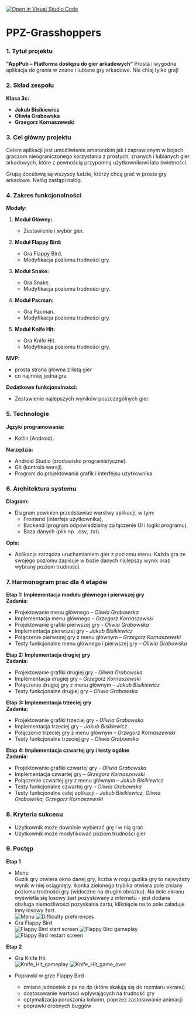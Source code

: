 [![Open in Visual Studio Code](https://classroom.github.com/assets/open-in-vscode-2e0aaae1b6195c2367325f4f02e2d04e9abb55f0b24a779b69b11b9e10269abc.svg)](https://classroom.github.com/online_ide?assignment_repo_id=16106629&assignment_repo_type=AssignmentRepo)
# PPZ-Grasshoppers

### 1. Tytuł projektu
**"AppPub – Platforma dostępu do gier arkadowych"**
Prosta i wygodna aplikacja do grania w znane i lubiane gry arkadowe. Nie chlaj tylko graj!

### 2. Skład zespołu
**Klasa 3c:**
- **Jakub Bisikiewicz**  
- **Oliwia Grabowska**  
- **Grzegorz Kornaszewski**

### 3. Cel główny projektu
Celem aplikacji jest umożliwienie amatorskim jak i zaprawionym w bojach graczom nieograniczonego korzystania z prostych, znanych i lubianych gier arkadowych, które z pewnością przypomną użytkownikowi lata świetności.

Grupą docelową są wszyscy ludzie, którzy chcą grać w proste gry arkadowe. Nałóg zastąpi nałóg.

### 4. Zakres funkcjonalności

**Moduły:**
1. **Moduł Główny:**
   - Zestawienie i wybór gier.
   
2. **Moduł Flappy Bird:**
   - Gra Flappy Bird.
   - Modyfikacja poziomu trudności gry.
   
3. **Moduł Snake:**
   - Gra Snake.
   - Modyfikacja poziomu trudności gry.
   
4. **Moduł Pacman:**
   - Gra Pacman.
   - Modyfikacja poziomu trudności gry.

5. **Moduł Knife Hit:**
   - Gra Knife Hit.
   - Modyfikacja poziomu trudności gry.

**MVP:**
- prosta strona główna z listą gier
- co najmniej jedna gra

**Dodatkowe funkcjonalności:**
- Zestawienie najlepszych wyników poszczególnych gier.

### 5. Technologie
**Języki programowania:**
   - Kotlin (Android).

**Narzędzia:**
   - Android Studio (środowisko programistyczne).
   - Git (kontrola wersji).
   - Program do projektowania grafik i interfejsu użytkownika

### 6. Architektura systemu

**Diagram:**
   - Diagram powinien przedstawiać warstwy aplikacji, w tym:
     - Frontend (interfejs użytkownika),
     - Backend (program odpowiedzialny za łączenie UI i logiki programu),
     - Baza danych (plik np. .csv, .txt).

**Opis:**
   - Aplikacja zarządza uruchamianiem gier z poziomu menu. Każda gra ze swojego poziomu zapisuje w bazie danych najlepszy wynik oraz wybrany poziom trudności.
     
### 7. Harmonogram prac dla 4 etapów

**Etap 1: Implementacja modułu głównego i pierwszej gry**  
**Zadania:**
   - Projektowanie menu głównego – *Oliwia Grabowska*
   - Implementacja menu głównego – *Grzegorz Kornaszewski*
   - Projektowanie grafiki pierwszej gry - *Oliwia Grabowska*
   - Implementacja pierwszej gry – *Jakub Bisikiewicz*
   - Połączenie pierwszej gry z menu głównym – *Grzegorz Kornaszewski*
   - Testy funkcjonalne menu głównego i pierwszej gry – *Oliwia Grabowska*

**Etap 2: Implementacja drugiej gry**  
**Zadania:**
   - Projektowanie grafiki drugiej gry - *Oliwia Grabowska*
   - Implementacja drugiej gry – *Grzegorz Kornaszewski*
   - Połączenie drugiej gry z menu głównym – *Jakub Bisikiewicz*
   - Testy funkcjonalne drugiej gry – *Oliwia Grabowska*

**Etap 3: Implementacja trzeciej gry**  
**Zadania:**
   - Projektowanie grafiki trzeciej gry - *Oliwia Grabowska*
   - Implementacja trzeciej gry – *Jakub Bisikiewicz*
   - Połączenie trzeciej gry z menu głównym – *Grzegorz Kornaszewski*
   - Testy funkcjonalne trzeciej gry – *Oliwia Grabowska*

**Etap 4: Implementacja czwartej gry i testy ogólne**  
**Zadania:**
   - Projektowanie grafiki czwartej gry - *Oliwia Grabowska*
   - Implementacja czwartej gry – *Grzegorz Kornaszewski*
   - Połączenie czwartej gry z menu głównym – *Jakub Bisikiewicz*
   - Testy funkcjonalne czwartej gry – *Oliwia Grabowska*
   - Testy funkcjonalne całej aplikacji - *Jakub Bisikiewicz, Oliwia Grabowska, Grzegorz Kornaszewski*

### 8. Kryteria sukcesu
   - Użytkownik może dowolnie wybierać grę i w nią grać
   - Użytkownik może modyfikować poziom trudności gier

### 9. Postęp
**Etap 1**
   - Menu\
     Guzik gry otwiera okno danej gry, liczba w rogu guzika gry to najwyższy wynik w niej osiągnięty. Ikonka zielonego trybika otwiera pole zmiany poziomu trodności gry (widoczne na drugim obrazku). Na dole ekranu wyświetla się losowy żart pozyskiwany z internetu - jest dodana obsługa niemożliwości pozyskania żartu, kliknięcie na to pole załaduje inny losowy żart.\
     ![Menu](screenshots/Menu.png)
     ![Difficulty preferences](screenshots/Menudiff.png)
   - Gra Flappy Bird\
     ![Flappy Bird start screen](screenshots/FlappyBird-start.png)
     ![Flappy Bird gameplay](screenshots/FlappyBird-gameplay.png)
     ![Flappy Bird restart screen](screenshots/FlappyBird-restart.png)

**Etap 2**
   - Gra Knife Hit\
     ![Knife_Hit_gameplay](screenshots/knife.png)
     ![Knife_Hit_game_over](screenshots/kniferestart.png)
   
   - Poprawki w grze Flappy Bird
     - zmiana jednostek z px na dp (które skalują się do rozmiaru ekranu)
     - dostosowanie wartości wpływających na trudność gry
     - optymalizacja poruszania kolumn, poprzez zastosowanie animacji
     - poprawki drobnych buggów
<!-- ### 10. Potencjalne ryzyka
   - Problemy z synchronizacją kolejki (mitigacja: regularne testowanie serwera).
   - Awaria systemu powiadomień (mitigacja: backupowe rozwiązanie oparte na SMS-ach).
   - Niska adopcja aplikacji (mitigacja: kampanie promocyjne na WAT). -->
